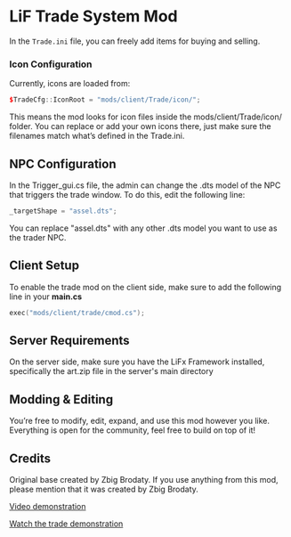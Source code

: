 # LiF Trade System Mod

In the `Trade.ini` file, you can freely add items for buying and selling.

### Icon Configuration
Currently, icons are loaded from:
```cpp
$TradeCfg::IconRoot = "mods/client/Trade/icon/";
```

This means the mod looks for icon files inside the mods/client/Trade/icon/ folder.
You can replace or add your own icons there, just make sure the filenames match what’s defined in the Trade.ini.

## NPC Configuration
In the Trigger_gui.cs file, the admin can change the .dts model of the NPC that triggers the trade window.
To do this, edit the following line:
```cpp
_targetShape = "assel.dts";
```
You can replace "assel.dts" with any other .dts model you want to use as the trader NPC.

## Client Setup

To enable the trade mod on the client side, make sure to add the following line in your **main.cs**

```cpp
exec("mods/client/trade/cmod.cs");
```
## Server Requirements

On the server side, make sure you have the LiFx Framework installed, specifically the art.zip file in the server's main directory

## Modding & Editing
You’re free to modify, edit, expand, and use this mod however you like.
Everything is open for the community, feel free to build on top of it!

## Credits
Original base created by Zbig Brodaty.
If you use anything from this mod, please mention that it was created by Zbig Brodaty.



[Video demonstration](https://www.youtube.com/watch?v=8nYodt6wQg)

[Watch the trade demonstration](https://youtu.be/JU0X8ffrkQI)
